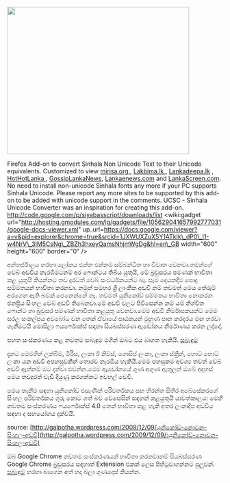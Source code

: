 <a href='http://www.youtube.com/watch?feature=player_embedded&v=TuImKCvvHXY' target='_blank'><img src='http://img.youtube.com/vi/TuImKCvvHXY/0.jpg' width='425' height=344 /></a>

Firefox Add-on to convert  Sinhala Non Unicode Text to their Unicode equivalents.
Customized to view [mirisa.org ](http://mirisa.org), [Lakbima.lk ](http://www.lakbima.lk), [Lankadeepa.lk](http://www.lankadeepa.lk) , [HotHotLanka ](http://www.hothotlanka.com/), [GossipLankaNews](http://www.gossiplankanews.com), [Lankaenews.com](http://www.lankaenews.com/Sinhala/) and [LankaScreen.com](http://www.lankascreen.com/). No need to install non-unicode Sinhala fonts any more if your PC supports Sinhala Unicode.
Please report any more sites to be supported by this add-on to be added with unicode support in the comments.
UCSC - Sinhala Unicode Converter was an inspiration for creating this add-on.
http://code.google.com/p/siyabasscript/downloads/list
<wiki:gadget url="http://hosting.gmodules.com/ig/gadgets/file/105629041657992777031/google-docs-viewer.xml" up\_url=https://docs.google.com/viewer?a=v&pid=explorer&chrome=true&srcid=1JXWUXZuX5Y1ATkIk\_dP0\_l1-w4NrV\_3IM5CsNg\_ZBZh3hxeyQamsNhjmWgDg&hl=en\_GB width="600" height="600" border="0" />

අන්තර්ජාලය හරහා ලෝකය එන්න එන්නම සම්බන්ධිත හා විවෘත වෙනවා.තමන්ගේ වෙබ් අඩවිය නැරඹීමටනම් අර ෆොන්ටය තිබිය යුතුයි, මේ බ්‍රවුසරය පමණක් භාවිතා කළ යුතුයි කියන්නට තව දුරටත් වෙබ් සංවර්ධකයන්ට බෑ. සෑම දෙයකදීම පොදු සම්මතයන් භාවිතා කරනවා.
නමුත් සමහර ශ්‍රී ලාංකික අඩවි නම් තවමත් මෙය තේරුම් අරගෙන ඇති බවක් පෙනෙන්නේ නෑ. තවමත් යුනිකෝඩ් සම්මතය භාවිතා නොකරන ජනප්‍රිය සිංහල වෙබ් අඩවි තිබෙනවා.මේ අඩවි වලට පිවිසෙන්න නම් යම් නිශ්චිත ෆොන්ට හා බ්‍රවුසර පමණක් භාවිතා කළයුතු වෙනවා.මෙම අඩවි නිර්මාපකයන්ට මෙම සරල සංකල්පය අවබෝධ වන තෙක් ඒවායේ පාඨකයන් මුහුණ පාන කරදරය මඟ හරවා ගැනීමටයි මොසිලා ෆයර්ෆොක්ස් සඳහා සියබස්සරණ ඇඩෝනය නිර්මාණය කරන ලද්දේ.

පහත සංස්කරණය කළ නවතම සබැඳුම මගින් ඔබට එය බාගත හැකියි.
[සබැඳුම](http://code.google.com/p/siyabasscript/downloads/list)

දැනට මෙමගින් ලක්බිම, මිරිස, ලංකා ඊ නිව්ස්, ගොසිප් ලංකා, ලංකා ස්ක්‍රීන්, හොට් හොට් ලංකා යන අඩවි අපහසුවකින් තොරව නැරඹිය හැකියි.මෙම පහසුකම අවශ්‍ය තවත් වෙබ් අඩවි ඇත්නම් මට දන්වා එවන්න.මෙම ඇඩෝනයේ ගුණ අගුණ ඇතුලත් ඔබේ අදහස් මෙය තවදුරත් වැඩි දියුණු කරගන්නට ඉවහල් වෙවි.

මෙය තැනීම සඳහා යුනිකෝඩ් එසැණින් පරිවර්තකය සහ හිරන්ත සිතිර අබේසේකරගේ සිංහල පරිවර්තකය ගුරු කොට ගත් බව වෙසෙසින් සඳහන් කළයුතුයි
යාවත්කාලය: මෙහි නවතම සංස්කරණය ෆයර්ෆොක්ස් 4.0 තෙක් භාවිතා කළ හැකි අතර ලංකාදීප අඩවිය සඳහා ද සහයෝගය දක්වයි.

source: [http://galpotha.wordpress.com/2009/12/09/යුනිකෝඩ්-නොවන-සිංහල-අඩවි](http://galpotha.wordpress.com/2009/12/09/:යුනිකෝඩ්-නොවන-සිංහල-අඩවි)

ඔබ Google Chrome නවතම සංස්කරණයක් භාවිතා කරනවානම් සියබස්සරණ Google Chrome බ්‍රවුසරය  සඳහාත් Extension එකක් ලෙස පිහිටුවාගන්නට පුලුවන්. [සබැඳුම](http://userscripts.org/scripts/show/63613) හරහා බාගෙන අත් හදා බලා  ගුණදොස් කියන්න.